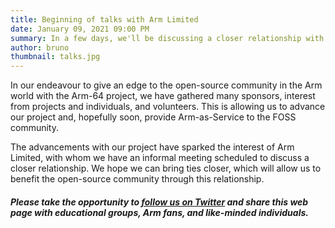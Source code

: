 ```yaml
---
title: Beginning of talks with Arm Limited
date: January 09, 2021 09:00 PM
summary: In a few days, we'll be discussing a closer relationship with Arm Limited
author: bruno
thumbnail: talks.jpg
---
```


In our endeavour to give an edge to the open-source community in the Arm world with the Arm-64 project, we have gathered many sponsors, interest from projects and individuals, and volunteers. This is allowing us to advance our project and, hopefully soon, provide Arm-as-Service to the FOSS community.

The advancements with our project have sparked the interest of Arm Limited, with whom we have an informal meeting scheduled to discuss a closer relationship. We hope we can bring ties closer, which will allow us to benefit the open-source community through this relationship.

##### Please take the opportunity to [follow us on Twitter](https://twitter.com/fosshostorg) and share this web page with educational groups, Arm fans, and like-minded individuals.
